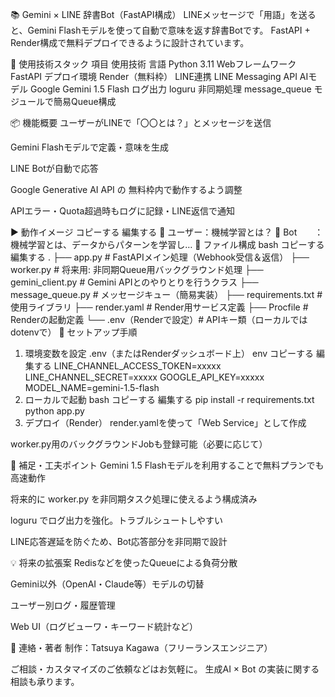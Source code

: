 📚 Gemini × LINE 辞書Bot（FastAPI構成）
LINEメッセージで「用語」を送ると、Gemini Flashモデルを使って自動で意味を返す辞書Botです。
FastAPI + Render構成で無料デプロイできるように設計されています。

🔧 使用技術スタック
項目	使用技術
言語	Python 3.11
Webフレームワーク	FastAPI
デプロイ環境	Render（無料枠）
LINE連携	LINE Messaging API
AIモデル	Google Gemini 1.5 Flash
ログ出力	loguru
非同期処理	message_queue モジュールで簡易Queue構成

📦 機能概要
ユーザーがLINEで「〇〇とは？」とメッセージを送信

Gemini Flashモデルで定義・意味を生成

LINE Botが自動で応答

Google Generative AI API の 無料枠内で動作するよう調整

APIエラー・Quota超過時もログに記録・LINE返信で通知

▶️ 動作イメージ
コピーする
編集する
👤 ユーザー：機械学習とは？
🤖 Bot　　：機械学習とは、データからパターンを学習し…
📁 ファイル構成
bash
コピーする
編集する
.
├── app.py               # FastAPIメイン処理（Webhook受信＆返信）
├── worker.py            # 将来用: 非同期Queue用バックグラウンド処理
├── gemini_client.py     # Gemini APIとのやりとりを行うクラス
├── message_queue.py     # メッセージキュー（簡易実装）
├── requirements.txt     # 使用ライブラリ
├── render.yaml          # Render用サービス定義
├── Procfile             # Renderの起動定義
└── .env（Renderで設定）# APIキー類（ローカルではdotenvで）
🚀 セットアップ手順
1. 環境変数を設定 .env（またはRenderダッシュボード上）
env
コピーする
編集する
LINE_CHANNEL_ACCESS_TOKEN=xxxxx
LINE_CHANNEL_SECRET=xxxxx
GOOGLE_API_KEY=xxxxx
MODEL_NAME=gemini-1.5-flash
2. ローカルで起動
bash
コピーする
編集する
pip install -r requirements.txt
python app.py
3. デプロイ（Render）
render.yamlを使って「Web Service」として作成

worker.py用のバックグラウンドJobも登録可能（必要に応じて）

📝 補足・工夫ポイント
Gemini 1.5 Flashモデルを利用することで無料プランでも高速動作

将来的に worker.py を非同期タスク処理に使えるよう構成済み

loguru でログ出力を強化。トラブルシュートしやすい

LINE応答遅延を防ぐため、Bot応答部分を非同期で設計

💡 将来の拡張案
Redisなどを使ったQueueによる負荷分散

Gemini以外（OpenAI・Claude等）モデルの切替

ユーザー別ログ・履歴管理

Web UI（ログビューワ・キーワード統計など）

📮 連絡・著者
制作：Tatsuya Kagawa（フリーランスエンジニア）

ご相談・カスタマイズのご依頼などはお気軽に。
生成AI × Bot の実装に関する相談も承ります。

